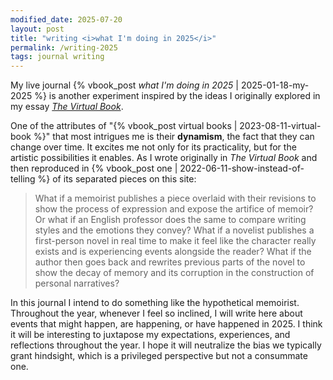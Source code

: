 ```yaml
---
modified_date: 2025-07-20
layout: post
title: "writing <i>what I'm doing in 2025</i>"
permalink: /writing-2025
tags: journal writing
---
```


My live journal {% vbook_post _what I'm doing in 2025_ | 2025-01-18-my-2025 %} is another experiment inspired by the ideas I originally explored in my essay [_The Virtual Book_](https://okjuan.medium.com/the-virtual-book-part-1-782ccd4cc360).
<!--more-->
One of the attributes of "{% vbook_post virtual books | 2023-08-11-virtual-book %}" that most intrigues me is their **dynamism**, the fact that they can change over time.
It excites me not only for its practicality, but for the artistic possibilities it enables.
As I wrote originally in _The Virtual Book_ and then reproduced in {% vbook_post one | 2022-06-11-show-instead-of-telling %} of its separated pieces on this site:

> What if a memoirist publishes a piece overlaid with their revisions to show the process of expression and expose the artifice of memoir?
> Or what if an English professor does the same to compare writing styles and the emotions they convey?
> What if a novelist publishes a first-person novel in real time to make it feel like the character really exists and is experiencing events alongside the reader?
> What if the author then goes back and rewrites previous parts of the novel to show the decay of memory and its corruption in the construction of personal narratives?

In this journal I intend to do something like the hypothetical memoirist.
Throughout the year, whenever I feel so inclined, I will write here about events that might happen, are happening, or have happened in 2025.
I think it will be interesting to juxtapose my expectations, experiences, and reflections throughout the year.
I hope it will neutralize the bias we typically grant hindsight, which is a privileged perspective but not a consummate one.